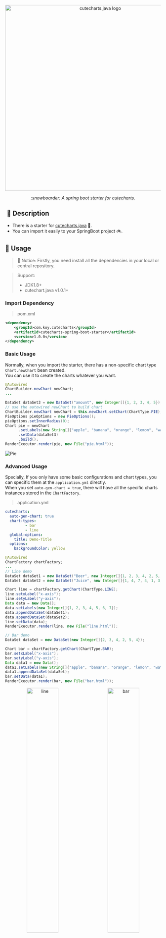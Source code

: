 <p align="center">
    <img src="https://user-images.githubusercontent.com/19553554/66697551-27384b00-ed09-11e9-9fe8-210918fdeb77.png" alt="cutecharts.java logo" width=600/>
</p>

<p align=center>
    <i>:snowboarder: A spring boot starter for cutecharts.</i>
</p>

##  📣 Description

- There is a starter for [cutecharts.java](https://github.com/cutecharts/cutecharts.java) 🎨.
- You can import it easily to your SpringBoot project :bike:.

## 📝 Usage
>:apple: Notice:  Firstly, you need install all the dependencies in your local or central repository.

> Support:     
> - JDK1.8+  
> - cutechart.java v1.0.1+  

### Import Dependency
> pom.xml
```xml
<dependency>
    <groupId>com.koy.cutecharts</groupId>
    <artifactId>cutecharts-spring-boot-starter</artifactId>
    <version>1.0.0</version>
</dependency>
```

### Basic Usage
Normally, when you import the starter, there has a non-specific chart type `Chart.newChart` bean created.  
You can use it to create the charts whatever you want.

```java
@Autowired
ChartBuilder.newChart newChart;
...

DataSet dataSet3 = new DataSet("amount", new Integer[]{1, 2, 3, 4, 5});
// use the autowired newChart to build chart
ChartBuilder.newChart newChart = this.newChart.setChart(ChartType.PIE);
PieOptions pieOptions = new PieOptions();
pieOptions.setInnerRadius(0);
Chart pie = newChart
      .setLabels(new String[]{"apple", "banana", "orange", "lemon", "watermelon", "strawberry"})
      .setData(dataSet3)
      .build();
RenderExecutor.render(pie, new File("pie.html"));
```
![Pie](https://user-images.githubusercontent.com/33706142/78470822-d73dbc80-775e-11ea-96bd-88ee8e801525.png)

### Advanced Usage

Specially, If you only have some basic configurations and chart types, you can specific them at the `application.yml` directly.  
When you set `auto-gen-chart = true`, there will have all the specific charts instances stored in the `ChartFactory`.

> application.yml
```yaml
cutecharts:
  auto-gen-chart: true
  chart-types:
         - bar
         - line
  global-options:
    title: Demo-Title
  options:
    backgroundColor: yellow
```


```java
@Autowired
ChartFactory chartFactory;
...
// Line demo
DataSet dataSet1 = new DataSet("Beer", new Integer[]{1, 2, 3, 4, 2, 5, 4});
DataSet dataSet2 = new DataSet("Juice", new Integer[]{1, 4, 7, 4, 1, 3, 2});

Chart line = chartFactory.getChart(ChartType.LINE);
line.setxLabel("x-axis");
line.setyLabel("y-axis");
Data data = new Data();
data.setLabels(new Integer[]{1, 2, 3, 4, 5, 6, 7});
data.appendDataSet(dataSet1);
data.appendDataSet(dataSet2);
line.setData(data);
RenderExecutor.render(line, new File("line.html"));

// Bar demo
DataSet dataSet = new DataSet(new Integer[]{2, 3, 4, 2, 5, 4});

Chart bar = chartFactory.getChart(ChartType.BAR);
bar.setxLabel("x-axis");
bar.setyLabel("y-axis");
Data data1 = new Data();
data1.setLabels(new String[]{"apple", "banana", "orange", "lemon", "watermelon", "strawberry"});
data1.appendDataSet(dataSet);
bar.setData(data1);
RenderExecutor.render(bar, new File("bar.html"));
```  
<div align="center">
    <img src="https://user-images.githubusercontent.com/33706142/78470863-24219300-775f-11ea-911c-12464b94cb6e.png" alt="line" width=45%/>
    &emsp;&emsp;
    <img src="https://user-images.githubusercontent.com/33706142/78470865-2683ed00-775f-11ea-9bc9-0858a33aad3b.png" alt="bar" width=45%/>
</div>

-----
## 📃 License

MIT [©Koy](https://github.com/Koooooo-7)
